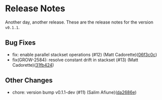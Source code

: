 # Release Notes
Another day, another release. These are the release notes for the version `v0.1.1`.

## Bug Fixes
* fix: enable parallel stackset operations (#12) (Matt Cadorette)([06f3c0c](https://github.com/lacework/terraform-aws-org-configuration/commit/06f3c0c6ca56eb174f414fc819bb82ac74dd4cca))
* fix(GROW-2584): resolve constant drift in stackset (#13) (Matt Cadorette)([31fb424](https://github.com/lacework/terraform-aws-org-configuration/commit/31fb42417de2af787dedb000ec231e9a9aa1393d))
## Other Changes
* chore: version bump v0.1.1-dev (#11) (Salim Afiune)([da2686e](https://github.com/lacework/terraform-aws-org-configuration/commit/da2686e8afbd45e70c952574ad532aceb8bd230d))
